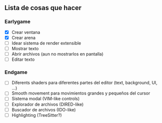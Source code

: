 ## Lista de cosas que hacer

### Earlygame

- [x] Crear ventana
- [x] Crear arena
- [ ] Idear sistema de render extensible
- [ ] Mostrar texto
- [ ] Abrir archivos (aun no mostrarlos en pantalla)
- [ ] Editar texto

### Endgame

- [ ]  Diferents shaders para diferentes partes del editor (text, background, UI, ...)
- [ ]  Smooth movement para movimientos grandes y pequeños del cursor
- [ ]  Sistema modal (VIM-like controls)
- [ ]  Explorador de archivos (DIRED-like)
- [ ]  Buscador de archivos (IDO-like)
- [ ]  Highlighting (TreeSitter?)
